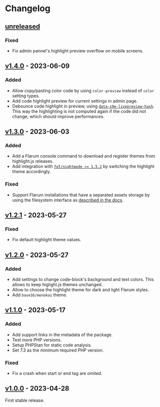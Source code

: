 # Changelog

## [unreleased]

### Fixed

- Fix admin pannel's highlight preview overflow on mobile screens.

## [v1.4.0] - 2023-06-09

### Added

- Allow copy/pasting color code by using `color-preview` instead of `color`
  setting types.
- Add code highlight preview for current settings in admin page.
- Debounce code highlight in preview, using [`data-s9e-livepreview-hash`][livepreview-hash].
  This way the highlighting is not computed again if the code did not change,
  which should improve performances.

[livepreview-hash]: https://s9etextformatter.readthedocs.io/JavaScript/Live_preview_attributes/#data-s9e-livepreview-hash

## [v1.3.0] - 2023-06-03

### Added

- Add a Flarum console command to download and register themes from
  highlight.js releases.
- Add integration with [`fof/nightmode >= 1.5.2`][fof/nightmode] by switching
  the highlight theme accordingly.

### Fixed

- Support Flarum installations that have a separated assets storage by using
  the filesystem interface as [described in the docs][extend/assets].

[fof/nightmode]: https://github.com/FriendsOfFlarum/nightmode
[extend/assets]: https://docs.flarum.org/extend/assets/

## [v1.2.1] - 2023-05-27

### Fixed

- Fix default highlight theme values.

## [v1.2.0] - 2023-05-27

### Added

- Add settings to change code-block's background and text colors. This allows
  to keep higlight.js themes unchanged.
- Allow to choose the highlight theme for dark and light Flarum styles.
- Add `base16/monokai` theme.

## [v1.1.0] - 2023-05-17

### Added

- Add support links in the metadata of the package.
- Test more PHP versions.
- Setup PHPStan for static code analysis.
- Set 7.3 as the minimum required PHP version.

### Fixed

- Fix a crash when start or end tag are omited.

## [v1.0.0] - 2023-04-28

First stable release.

[unreleased]: https://github.com/club-1/flarum-ext-server-side-highlight/compare/v1.4.0...HEAD
[v1.4.0]: https://github.com/club-1/flarum-ext-server-side-highlight/releases/tag/v1.4.0
[v1.3.0]: https://github.com/club-1/flarum-ext-server-side-highlight/releases/tag/v1.3.0
[v1.2.1]: https://github.com/club-1/flarum-ext-server-side-highlight/releases/tag/v1.2.1
[v1.2.0]: https://github.com/club-1/flarum-ext-server-side-highlight/releases/tag/v1.2.0
[v1.1.0]: https://github.com/club-1/flarum-ext-server-side-highlight/releases/tag/v1.1.0
[v1.0.0]: https://github.com/club-1/flarum-ext-server-side-highlight/releases/tag/v1.0.0
